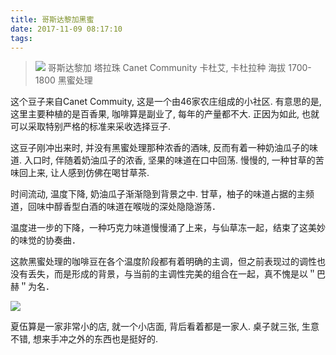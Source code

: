 ```yaml
---
title: 哥斯达黎加黑蜜
date: 2017-11-09 08:17:10
tags:
---
```


> ![](/images/cafe/20171104.JPG)
> 哥斯达黎加 塔拉珠 Canet Community
> 卡杜艾, 卡杜拉种
> 海拔 1700-1800
> 黑蜜处理
<!-- more -->

这个豆子来自Canet Commuity, 这是一个由46家农庄组成的小社区. 有意思的是, 这里主要种植的是百香果, 咖啡算是副业了, 每年的产量都不大. 正因为如此, 也就可以采取特别严格的标准来采收选择豆子.

这豆子刚冲出来时, 并没有黑蜜处理那种浓香的酒味, 反而有着一种奶油瓜子的味道. 入口时, 伴随着奶油瓜子的浓香, 坚果的味道在口中回荡. 慢慢的, 一种甘草的苦味回上来, 让人感到仿佛在喝甘草茶.

时间流动, 温度下降, 奶油瓜子渐渐隐到背景之中. 甘草，柚子的味道占据的主频道，回味中醇香型白酒的味道在喉咙的深处隐隐游荡．

温度进一步的下降，一种巧克力味道慢慢涌了上来，与仙草冻一起，结束了这美妙的味觉的协奏曲．

这款黑蜜处理的咖啡豆在各个温度阶段都有着明确的主调，但之前表现过的调性也没有丢失，而是形成的背景，与当前的主调性完美的组合在一起，真不愧是以＂巴赫＂为名．

![](/images/cafe/夏伍.png)

夏伍算是一家非常小的店, 就一个小店面, 背后看着都是一家人. 桌子就三张, 生意不错, 想来手冲之外的东西也是挺好的.
